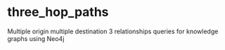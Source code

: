 # three_hop_paths
Multiple origin multiple destination 3 relationships queries for knowledge graphs using Neo4j
